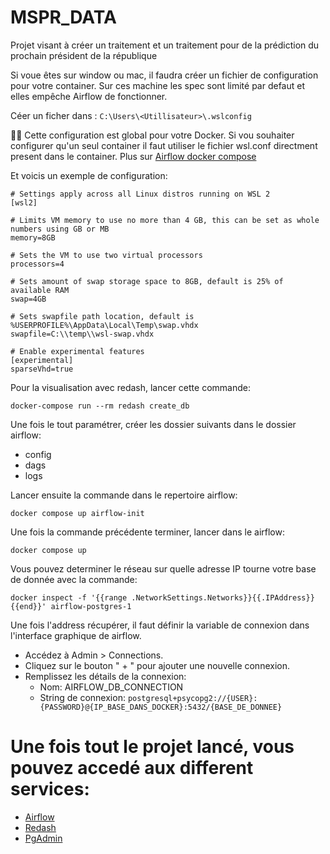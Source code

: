 # MSPR_DATA

Projet visant à créer un traitement et un traitement pour de la prédiction du prochain président de la république

Si voue êtes sur window ou mac, il faudra créer un fichier de configuration pour votre container.
Sur ces machine les spec sont limité par defaut et elles empêche Airflow de fonctionner.

Céer un ficher dans : ```C:\Users\<Utillisateur>\.wslconfig```

🚨🚨 Cette configuration est global pour votre Docker. Si vou souhaiter configurer qu'un seul container il faut utiliser
le fichier wsl.conf directment present dans le container. Plus
sur [Airflow docker compose](https://learn.microsoft.com/en-us/windows/wsl/wsl-config#wslconf)

Et voicis un exemple de configuration:

```bash:
# Settings apply across all Linux distros running on WSL 2
[wsl2]

# Limits VM memory to use no more than 4 GB, this can be set as whole numbers using GB or MB
memory=8GB

# Sets the VM to use two virtual processors
processors=4

# Sets amount of swap storage space to 8GB, default is 25% of available RAM
swap=4GB

# Sets swapfile path location, default is %USERPROFILE%\AppData\Local\Temp\swap.vhdx
swapfile=C:\\temp\\wsl-swap.vhdx

# Enable experimental features
[experimental]
sparseVhd=true
```

Pour la visualisation avec redash, lancer cette commande:

```
docker-compose run --rm redash create_db
```

Une fois le tout paramétrer, créer les dossier suivants dans le dossier airflow:

- config
- dags
- logs

Lancer ensuite la commande dans le repertoire airflow:

```
docker compose up airflow-init
```

Une fois la commande précédente terminer, lancer dans le airflow:

```
docker compose up
```

Vous pouvez determiner le réseau sur quelle adresse IP tourne votre base de donnée avec la commande:

```
docker inspect -f '{{range .NetworkSettings.Networks}}{{.IPAddress}}{{end}}' airflow-postgres-1
```

Une fois l'address récupérer, il faut définir la variable de connexion dans l'interface graphique de airflow.

- Accédez à Admin > Connections.
- Cliquez sur le bouton " + " pour ajouter une nouvelle connexion.
- Remplissez les détails de la connexion:
  - Nom: AIRFLOW_DB_CONNECTION
  - String de connexion: ```postgresql+psycopg2://{USER}:{PASSWORD}@{IP_BASE_DANS_DOCKER}:5432/{BASE_DE_DONNEE}```

# Une fois tout le projet lancé, vous pouvez accedé aux different services:

- [Airflow](http://localhost:8080/)
- [Redash](http://localhost:5000/)
- [PgAdmin](http://localhost:5050/browser/)
